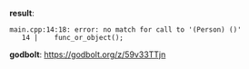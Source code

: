 **result**:
```
main.cpp:14:18: error: no match for call to '(Person) ()'
   14 |    func_or_object();
```
**godbolt**: https://godbolt.org/z/59v33TTjn